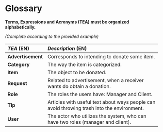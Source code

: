 # Glossary

**Terms, Expressions and Acronyms (TEA) must be organized alphabetically.**

_(Complete according to the provided example)_

| **_TEA_** (EN)    | **_Description_** (EN)                                                                     |                                       
|:------------------|:-------------------------------------------------------------------------------------------|
| **Advertisement** | Corresponds to intending to donate some item.                                              |
| **Category**      | The way the item is categorized.                                                           |
| **Item**          | The object to be donated.                                                                  |
| **Request**       | Related to advertisement, when a receiver wants do obtain a donation.                      |
| **Role**          | The roles the users have: Manager and Client.                                              |
| **Tip**           | Articles with useful text about ways people can avoid throwing trash into the environment. |
| **User**          | The actor who utilizes the system, who can have two roles (manager and client).            |
